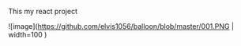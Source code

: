 This my react project

![image](https://github.com/elvis1056/balloon/blob/master/001.PNG | width=100 )
